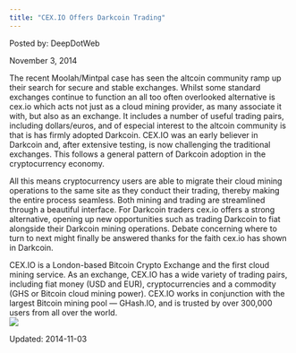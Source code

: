```yaml
---
title: "CEX.IO Offers Darkcoin Trading"
---
```


Posted by: DeepDotWeb

<span>November 3, 2014</span>

<p>The recent Moolah/Mintpal case has seen the altcoin community ramp up their search for secure and stable exchanges. Whilst some standard exchanges continue to function an all too often overlooked alternative is cex.io which acts not just as a cloud mining provider, as many associate it with, but also as an exchange. It includes a number of useful trading pairs, including dollars/euros, and of especial interest to the altcoin community is that is has firmly adopted Darkcoin. CEX.IO was an early believer in Darkcoin and, after extensive testing, is now challenging the traditional exchanges. This follows a general pattern of Darkcoin adoption in the cryptocurrency economy.</p>
<p>All this means cryptocurrency users are able to migrate their cloud mining operations to the same site as they conduct their trading, thereby making the entire process seamless. Both mining and trading are streamlined through a beautiful interface. For Darkcoin traders cex.io offers a strong alternative, opening up new opportunities such as trading Darkcoin to fiat alongside their Darkcoin mining operations. Debate concerning where to turn to next might finally be answered thanks for the faith cex.io has shown in Darkcoin.</p>
<p>CEX.IO is a London-based Bitcoin Crypto Exchange and the first cloud mining service. As an exchange, CEX.IO has a wide variety of trading pairs, including fiat money (USD and EUR), cryptocurrencies and a commodity (GHS or Bitcoin cloud mining power). CEX.IO works in conjunction with the largest Bitcoin mining pool — GHash.IO, and is trusted by over 300,000 users from all over the world.<br />


<img src="/imgs/2014/11/cex.jpg"/>


Updated: 2014-11-03
    
